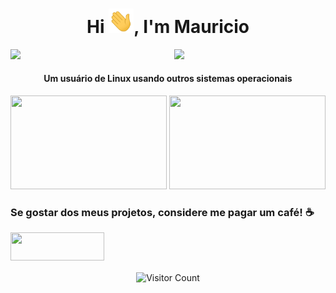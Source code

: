 <h1 align="center">Hi <img src="https://raw.githubusercontent.com/ABSphreak/ABSphreak/master/gifs/Hi.gif" width="40px" />, I'm Mauricio</h1>

<img  src="https://github-readme-stats.vercel.app/api?username=mauricioruviaro&show_icons=true&hide_border=true&theme=white" width="48%" align="right" >
<img  src="https://github-readme-streak-stats.herokuapp.com/?user=mauricioruviaro&theme=white" width="48%" >
<div align="center">
 <h4>Um usuário de Linux usando outros sistemas operacionais</h4>
<img src="https://i.pinimg.com/originals/93/57/97/935797852c1ceb2b00d3ec92da84a1b8.gif" height="150px" width="250px"> <img src="https://i.pinimg.com/originals/d6/96/17/d696177e218c58adfc827af063517b10.gif" height="150px" width="250px">
</div>

<h3>Se gostar dos meus projetos, considere me pagar um café! ☕ </h3>
<a href="https://www.buymeacoffee.com/mauricioruviaro"><img src="https://camo.githubusercontent.com/45ce6667a35b63fd6a1ba6978d030a7f52ff5b1b262c5c8aa3ece29afc469ac8/68747470733a2f2f63646e2e6275796d6561636f666665652e636f6d2f627574746f6e732f76322f64656661756c742d7265642e706e67" height="45px" width="150px"><a/>
 
<p align="center"> 
  <img src="https://profile-counter.glitch.me/mauricioruviaro/count.svg" alt="Visitor Count" align="center" />
</p>
